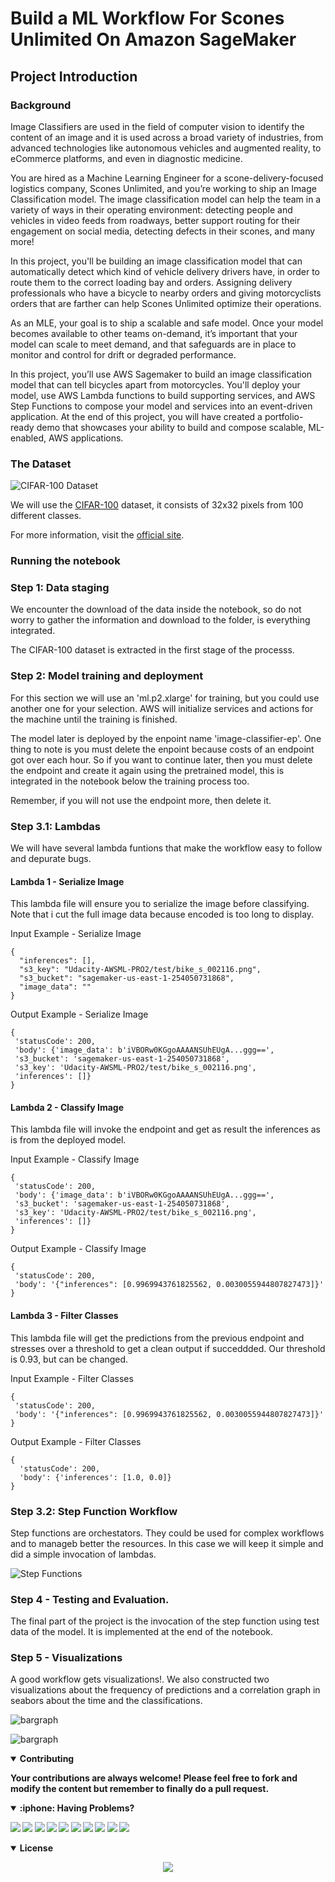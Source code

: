 # Build a ML Workflow For Scones Unlimited On Amazon SageMaker


## Project Introduction


### Background


Image Classifiers are used in the field of computer vision to identify the content of an image and it is used across a broad variety of industries, from advanced technologies like autonomous vehicles and augmented reality, to eCommerce platforms, and even in diagnostic medicine.

You are hired as a Machine Learning Engineer for a scone-delivery-focused logistics company, Scones Unlimited, and you’re working to ship an Image Classification model. The image classification model can help the team in a variety of ways in their operating environment: detecting people and vehicles in video feeds from roadways, better support routing for their engagement on social media, detecting defects in their scones, and many more!

In this project, you'll be building an image classification model that can automatically detect which kind of vehicle delivery drivers have, in order to route them to the correct loading bay and orders. Assigning delivery professionals who have a bicycle to nearby orders and giving motorcyclists orders that are farther can help Scones Unlimited optimize their operations.

As an MLE, your goal is to ship a scalable and safe model. Once your model becomes available to other teams on-demand, it’s important that your model can scale to meet demand, and that safeguards are in place to monitor and control for drift or degraded performance.

In this project, you’ll use AWS Sagemaker to build an image classification model that can tell bicycles apart from motorcycles. You'll deploy your model, use AWS Lambda functions to build supporting services, and AWS Step Functions to compose your model and services into an event-driven application. At the end of this project, you will have created a portfolio-ready demo that showcases your ability to build and compose scalable, ML-enabled, AWS applications.

### The Dataset

![CIFAR-100 Dataset](doc/img/cifar100.jpg "width=40%")

We will use the [CIFAR-100](https://www.cs.toronto.edu/~kriz/cifar-100-python.tar.gz) dataset, it consists of 32x32 pixels from 100 different classes.

For more information, visit the [official site](https://www.cs.toronto.edu/~kriz/cifar.html).


### Running the notebook

### Step 1: Data staging

We encounter the download of the data inside the notebook, so do not worry to gather the information and download to the folder, is everything integrated.

The CIFAR-100 dataset is extracted in the first stage of the processs.

### Step 2: Model training and deployment

For this section we will use an 'ml.p2.xlarge' for training, but you could use another one for your selection. AWS will initialize services and actions for the machine until the training is finished.

The model later is deployed by the enpoint name 'image-classifier-ep'.  One thing to note is you must delete the enpoint because costs of an endpoint got over each hour.  So if you want to continue later, then you must delete the endpoint and create it again using the pretrained model, this is integrated in the notebook below the training process too.

Remember, if you will not use the endpoint more, then delete it.

###  Step 3.1: Lambdas

We will have several lambda funtions that make the workflow easy to follow and depurate bugs.

#### Lambda 1 - Serialize Image

This lambda file will ensure you to serialize the image before classifying.  Note that i cut the full image data because encoded is too long to display.

Input Example - Serialize Image

    {
      "inferences": [],
      "s3_key": "Udacity-AWSML-PRO2/test/bike_s_002116.png",
      "s3_bucket": "sagemaker-us-east-1-254050731868",
      "image_data": ""
    }

Output Example - Serialize Image

    {
     'statusCode': 200,
     'body': {'image_data': b'iVBORw0KGgoAAAANSUhEUgA...ggg==',
     's3_bucket': 'sagemaker-us-east-1-254050731868',
     's3_key': 'Udacity-AWSML-PRO2/test/bike_s_002116.png',
     'inferences': []}
    }

#### Lambda 2 - Classify Image

This lambda file will invoke the endpoint and get as result the inferences as is from the deployed model.

Input Example - Classify Image

    {
     'statusCode': 200,
     'body': {'image_data': b'iVBORw0KGgoAAAANSUhEUgA...ggg==',
     's3_bucket': 'sagemaker-us-east-1-254050731868',
     's3_key': 'Udacity-AWSML-PRO2/test/bike_s_002116.png',
     'inferences': []}
    }

Output Example - Classify Image

    {
     'statusCode': 200,
     'body': '{"inferences": [0.9969943761825562, 0.0030055944807827473]}'
    }

#### Lambda 3 - Filter Classes

This lambda file will get the predictions from the previous endpoint and stresses over a threshold to get a clean output if succeddded.  Our threshold is 0.93, but can be changed.

Input Example - Filter Classes

    {
     'statusCode': 200,
     'body': '{"inferences": [0.9969943761825562, 0.0030055944807827473]}'
    }

Output Example - Filter Classes

    {
      'statusCode': 200, 
      'body': {'inferences': [1.0, 0.0]}
    }


###  Step 3.2: Step Function Workflow

Step functions are orchestators.  They could be used for complex workflows and to manageb better the resources.  In this case we will keep it simple and did a simple invocation of lambdas.

![Step Functions](doc/step_func/step_function_workflow_editor.PNG "width=50%")


### Step 4 - Testing and Evaluation.

The final part of the project is the invocation of the step function using test data of the model.  It is implemented at the end of the notebook.

### Step 5 - Visualizations

A good workflow gets visualizations!.  We also constructed two visualizations about the frequency of predictions and a correlation graph in seabors about the time and the classifications.


![bargraph](doc/img/vbargraph.png)


![bargraph](doc/img/heatmap.png)

<details open>
<summary> <b>Contributing<b></summary>

Your contributions are always welcome! Please feel free to fork and modify the content but remember to finally do a pull request.

</details>

<details open>
<summary> :iphone: <b>Having Problems?<b></summary>

<p align = "center">

[<img src="https://img.shields.io/badge/linkedin-%230077B5.svg?&style=for-the-badge&logo=linkedin&logoColor=white" />](https://www.linkedin.com/in/riawa)
[<img src="https://img.shields.io/badge/telegram-2CA5E0?style=for-the-badge&logo=telegram&logoColor=white"/>](https://t.me/issaiass)
[<img src="https://img.shields.io/badge/instagram-%23E4405F.svg?&style=for-the-badge&logo=instagram&logoColor=white">](https://www.instagram.com/daqsyspty/)
[<img src="https://img.shields.io/badge/twitter-%231DA1F2.svg?&style=for-the-badge&logo=twitter&logoColor=white" />](https://twitter.com/daqsyspty) 
[<img src ="https://img.shields.io/badge/facebook-%233b5998.svg?&style=for-the-badge&logo=facebook&logoColor=white%22">](https://www.facebook.com/daqsyspty)
[<img src="https://img.shields.io/badge/linkedin-%230077B5.svg?&style=for-the-badge&logo=linkedin&logoColor=white" />](https://www.linkedin.com/in/riawe)
[<img src="https://img.shields.io/badge/tiktok-%23000000.svg?&style=for-the-badge&logo=tiktok&logoColor=white" />](https://www.linkedin.com/in/riawe)
[<img src="https://img.shields.io/badge/whatsapp-%23075e54.svg?&style=for-the-badge&logo=whatsapp&logoColor=white" />](https://wa.me/50766168542?text=Hello%20Rangel)
[<img src="https://img.shields.io/badge/hotmail-%23ffbb00.svg?&style=for-the-badge&logo=hotmail&logoColor=white" />](mailto:issaiass@hotmail.com)
[<img src="https://img.shields.io/badge/gmail-%23D14836.svg?&style=for-the-badge&logo=gmail&logoColor=white" />](mailto:riawalles@gmail.com)

</p

</details>

<details open>
<summary> <b>License<b></summary>
<p align = "center">
<img src= "https://mirrors.creativecommons.org/presskit/buttons/88x31/svg/by-sa.svg" />
</p>
</details>